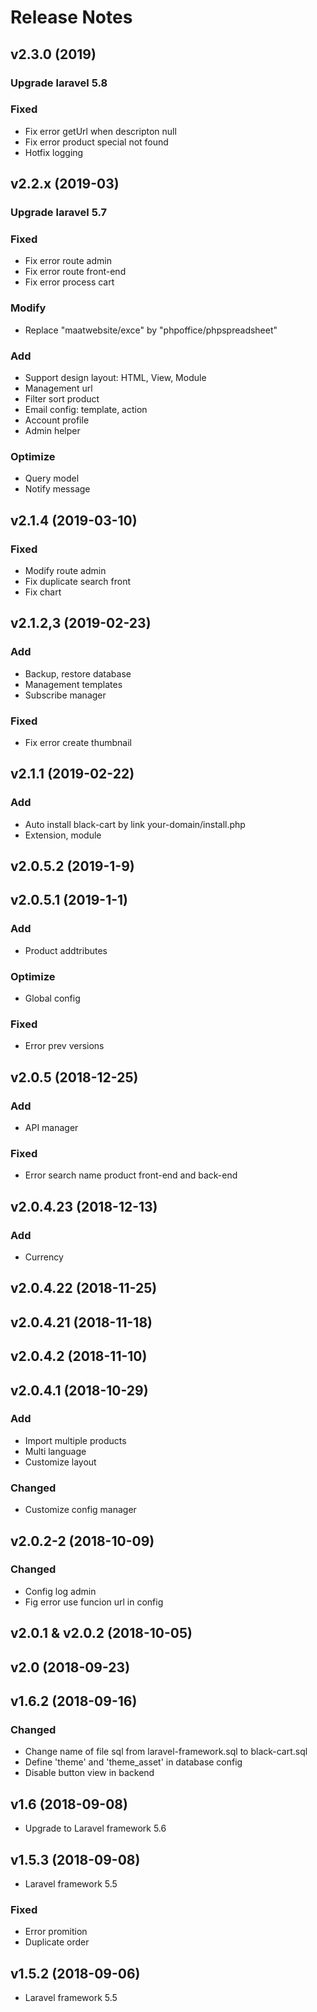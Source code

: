 # Release Notes
## v2.3.0 (2019)
### Upgrade laravel 5.8
### Fixed
- Fix error getUrl when descripton null
- Fix error product special not found
- Hotfix logging

## v2.2.x (2019-03)
### Upgrade laravel 5.7
### Fixed
- Fix error route admin
- Fix error route front-end
- Fix error process cart
### Modify
- Replace "maatwebsite/exce" by  "phpoffice/phpspreadsheet"
### Add
- Support design layout: HTML, View, Module
- Management url
- Filter sort product
- Email config: template, action
- Account profile
- Admin helper
### Optimize
- Query model
- Notify message


## v2.1.4 (2019-03-10)
### Fixed
- Modify route admin
- Fix duplicate search front
- Fix chart

## v2.1.2,3 (2019-02-23)
### Add
- Backup, restore database
- Management templates
- Subscribe manager
### Fixed
- Fix error create thumbnail

## v2.1.1 (2019-02-22)
### Add
- Auto install black-cart by link your-domain/install.php
- Extension, module


## v2.0.5.2 (2019-1-9)
## v2.0.5.1 (2019-1-1)
### Add
- Product addtributes
### Optimize
- Global config
### Fixed
- Error prev versions


## v2.0.5 (2018-12-25)
### Add
- API manager
### Fixed
- Error search name product front-end and back-end

## v2.0.4.23 (2018-12-13)
### Add
- Currency


## v2.0.4.22 (2018-11-25)
## v2.0.4.21 (2018-11-18)
## v2.0.4.2 (2018-11-10)
## v2.0.4.1 (2018-10-29)
### Add
- Import multiple products
- Multi language
- Customize layout


### Changed
- Customize config manager


## v2.0.2-2 (2018-10-09)
### Changed
- Config log admin
- Fig error use funcion url in config
## v2.0.1 & v2.0.2 (2018-10-05)

## v2.0 (2018-09-23)

## v1.6.2 (2018-09-16)

### Changed
- Change name of file sql from laravel-framework.sql to black-cart.sql
- Define 'theme' and 'theme_asset' in database config
- Disable button view in backend

## v1.6 (2018-09-08)

- Upgrade to Laravel framework 5.6


## v1.5.3 (2018-09-08)

- Laravel framework 5.5

### Fixed
- Error promition
- Duplicate order

## v1.5.2 (2018-09-06)

- Laravel framework 5.5
